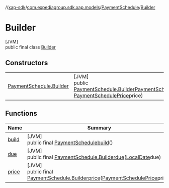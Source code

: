 //[xap-sdk](../../../../index.md)/[com.expediagroup.sdk.xap.models](../../index.md)/[PaymentSchedule](../index.md)/[Builder](index.md)

# Builder

[JVM]\
public final class [Builder](index.md)

## Constructors

| | |
|---|---|
| [PaymentSchedule.Builder](-payment-schedule.-builder.md) | [JVM]<br>public [PaymentSchedule.Builder](index.md)[PaymentSchedule.Builder](-payment-schedule.-builder.md)([LocalDate](https://docs.oracle.com/javase/8/docs/api/java/time/LocalDate.html)due, [PaymentSchedulePrice](../../-payment-schedule-price/index.md)price) |

## Functions

| Name | Summary |
|---|---|
| [build](build.md) | [JVM]<br>public final [PaymentSchedule](../index.md)[build](build.md)() |
| [due](due.md) | [JVM]<br>public final [PaymentSchedule.Builder](index.md)[due](due.md)([LocalDate](https://docs.oracle.com/javase/8/docs/api/java/time/LocalDate.html)due) |
| [price](price.md) | [JVM]<br>public final [PaymentSchedule.Builder](index.md)[price](price.md)([PaymentSchedulePrice](../../-payment-schedule-price/index.md)price) |
